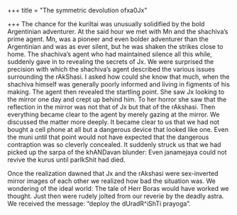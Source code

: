+++
title = "The symmetric devolution ofxa0Jx"

+++
The chance for the kuriltai was unusually solidified by the bold
Argentinian adventurer. At the said hour we met with Mn and the
shachiva’s prime agent. Mn, was a pioneer and even bolder adventurer
than the Argentinian and was as ever silent, but he was shaken the
strikes close to home. The shachiva’s agent who had maintained silence
all this while, suddenly gave in to revealing the secrets of Jx. We were
surprised the precision with which the shachiva’s agent described the
various issues surrounding the rAkShasi. I asked how could she know that
much, when the shachiva himself was generally poorly informed and living
in figments of his making. The agent then revealed the startling point.
She saw Jx looking to the mirror one day and crept up behind him. To her
horror she saw that the reflection in the mirror was not that of Jx but
that of the rAkshasi. Then everything became clear to the agent by
merely gazing at the mirror. We discussed the matter more deeply. It
became clear to us that we had not bought a cell phone at all but a
dangerous device that looked like one. Even the muni until that point
would not have expected that the dangerous contraption was so cleverly
concealed. It suddenly struck us that we had picked up the sarpa of the
khANDavan blunder: Even janamejaya could not revive the kurus until
parIkShit had died.

Once the realization dawned that Jx and the rAkshasi were sex-inverted
mirror images of each other we realized how bad the situation was. We
wondering of the ideal world: The tale of Herr Boras would have worked
we thought. Just then were rudely jolted from our reverie by the deadly
astra. We received the message: “deploy the dUradR^iShTi prayoga”.

